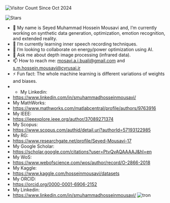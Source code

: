 ![Visitor Count](https://visitor-badge.laobi.icu/badge?page_id=username.username) Since Oct 2024

![Stars](https://img.shields.io/github/stars/SeyedMuhammadHosseinMousavi?affiliations=OWNER%2CCOLLABORATOR&style=social)



- 🔭 My name is Seyed Muhammad Hossein Mousavi and, I’m currently working on synthetic data generation, optimization, emotion recognition, and extended reality. 
- 🌱 I’m currently learning inner speech recording techniques.
- 👯 I’m looking to collaborate on energy/power optimization using AI. 
- 💬 Ask me about depth image processing (infrared data).
- 📫 How to reach me: mosavi.a.i.buali@gmail.com and s.m.hossein.mousavi@cyrusai.ir
- ⚡ Fun fact: The whole machine learning is different variations of weights and biases.
- - My Linkedin:
- https://www.linkedin.com/in/smuhammadhosseinmousavi/
- My MathWorks:
- https://www.mathworks.com/matlabcentral/profile/authors/9763916
- My IEEE:
- https://ieeexplore.ieee.org/author/37089271374
- My Scopus:
- https://www.scopus.com/authid/detail.uri?authorId=57193122985
- My RG:
- https://www.researchgate.net/profile/Seyed-Mousavi-17
- My Google Scholar:
- https://scholar.google.com/citations?user=PtvQvAQAAAAJ&hl=en
- My WoS:
- https://www.webofscience.com/wos/author/record/O-2866-2018
- My Kaggle:
- https://www.kaggle.com/hosseinmousavi/datasets
- My ORCID:
- https://orcid.org/0000-0001-6906-2152
- My Linkedin:
- https://www.linkedin.com/in/smuhammadhosseinmousavi/
![tron](https://user-images.githubusercontent.com/11339420/209621480-5ead20ff-595b-4435-a807-9d3a4e446481.gif)
